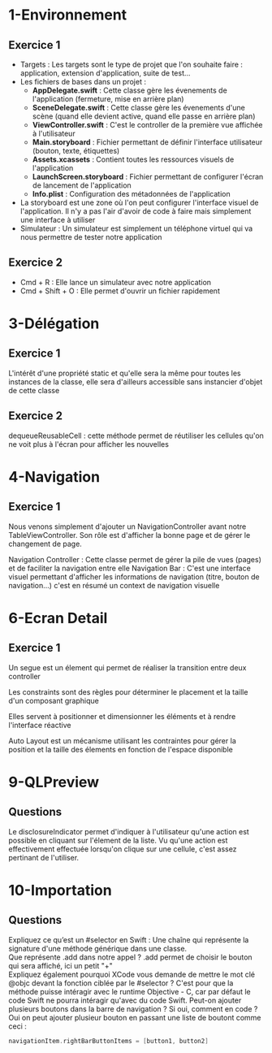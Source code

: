 # 1-Environnement

## Exercice 1

- Targets : Les targets sont le type de projet que l'on souhaite faire : application, extension d'application, suite de test...
- Les fichiers de bases dans un projet :
    - __AppDelegate.swift__ : Cette classe gère les évenements de l'application (fermeture, mise en arrière plan)
    - __SceneDelegate.swift__ : Cette classe gère les évenements d'une scène (quand elle devient active, quand elle passe en arrière plan)
    - __ViewController.swift__ : C'est le controller de la première vue affichée à l'utilisateur
    - __Main.storyboard__ : Fichier permettant de définir l'interface utilisateur (bouton, texte, étiquettes)
    - __Assets.xcassets__ : Contient toutes les ressources visuels de l'application
    - __LaunchScreen.storyboard__ : Fichier permettant de configurer l'écran de lancement de l'application
    - __Info.plist__ : Configuration des métadonnées de l'application
- La storyboard est une zone où l'on peut configurer l'interface visuel de l'application. Il n'y a pas l'air d'avoir de code à faire mais simplement une interface à utiliser
- Simulateur : Un simulateur est simplement un téléphone virtuel qui va nous permettre de tester notre application

## Exercice 2

- Cmd + R : Elle lance un simulateur avec notre application
- Cmd + Shift + O : Elle permet d'ouvrir un fichier rapidement


# 3-Délégation

## Exercice 1

L'intérêt d'une propriété static et qu'elle sera la même pour toutes les instances de la classe, elle sera d'ailleurs accessible sans instancier d'objet de cette classe

## Exercice 2

dequeueReusableCell : cette méthode permet de réutiliser les cellules qu'on ne voit plus à l'écran pour afficher les nouvelles

# 4-Navigation

## Exercice 1

Nous venons simplement d'ajouter un NavigationController avant notre TableViewController. Son rôle est d'afficher la bonne page et de gérer le changement de page.

Navigation Controller : Cette classe permet de gérer la pile de vues (pages) et de faciliter la navigation entre elle
Navigation Bar : C'est une interface visuel permettant d'afficher les informations de navigation (titre, bouton de navigation...) c'est en résumé un context de navigation visuelle

# 6-Ecran Detail

## Exercice 1

Un segue est un élement qui permet de réaliser la transition entre deux controller

Les constraints sont des règles pour déterminer le placement et la taille d'un composant graphique

Elles servent à positionner et dimensionner les éléments et à rendre l'interface réactive

Auto Layout est un mécanisme utilisant les contraintes pour gérer la position et la taille des élements en fonction de l'espace disponible

# 9-QLPreview

## Questions

Le disclosureIndicator permet d'indiquer à l'utilisateur qu'une action est possible en cliquant sur l'élement de la liste. Vu qu'une action est effectivement 
effectuée lorsqu'on clique sur une cellule, c'est assez pertinant de l'utiliser.

# 10-Importation

## Questions

Expliquez ce qu’est un #selector en Swift : Une chaîne qui représente la signature d'une méthode générique dans une classe.  
Que représente .add dans notre appel ? .add permet de choisir le bouton qui sera affiché, ici un petit "+"  
Expliquez également pourquoi XCode vous demande de mettre le mot clé @objc devant la fonction ciblée par le #selector ? C'est pour que la méthode puisse intéragir avec le runtime 
Objective - C, car par défaut le code Swift ne pourra intéragir qu'avec du code Swift.
Peut-on ajouter plusieurs boutons dans la barre de navigation ? Si oui, comment en code ? Oui on peut ajouter plusieur bouton en passant une liste de boutont comme ceci :
```swift
navigationItem.rightBarButtonItems = [button1, button2]
```
